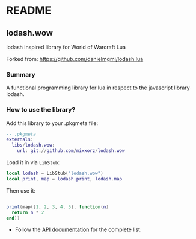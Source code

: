 # README #

## lodash.wow
lodash inspired library for World of Warcraft Lua

Forked from: https://github.com/danielmgmi/lodash.lua

### Summary ###

A functional programming library for lua in respect to the javascript library lodash.

### How to use the library? ###

Add this library to your .pkgmeta file:

```lua
-- .pkgmeta
externals:
  libs/lodash.wow:
    url: git://github.com/mixxorz/lodash.wow
```

Load it in via `LibStub`:

```lua
local lodash = LibStub("lodash.wow")
local print, map = lodash.print, lodash.map
```

Then use it:

```lua

print(map({1, 2, 3, 4, 5}, function(n)
  return n * 2
end))
```

- Follow the [API documentation](https://moghimi.org/lodash.lua/) for the complete list.
